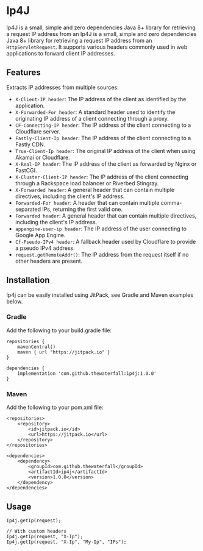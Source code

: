# Ip4J

Ip4J is a small, simple and zero dependencies Java 8+ library for retrieving a request IP address from an
Ip4J is a small, simple and zero dependencies Java 8+ library for retrieving a request IP address from an
`HttpServletRequest`. It supports various headers commonly used in web applications to forward client IP addresses.

## Features

Extracts IP addresses from multiple sources:
- `X-Client-IP header`: The IP address of the client as identified by the application.
- `X-Forwarded-For header`: A standard header used to identify the originating IP address of a client connecting through a proxy.
- `CF-Connecting-IP header`: The IP address of the client connecting to a Cloudflare server.
- `Fastly-Client-Ip header`: The IP address of the client connecting to a Fastly CDN.
- `True-Client-Ip header`: The original IP address of the client when using Akamai or Cloudflare.
- `X-Real-IP header`: The IP address of the client as forwarded by Nginx or FastCGI.
- `X-Cluster-Client-IP header`: The IP address of the client connecting through a Rackspace load balancer or Riverbed Stingray.
- `X-Forwarded header`: A general header that can contain multiple directives, including the client's IP address.
- `Forwarded-For header`: A header that can contain multiple comma-separated IPs, returning the first valid one.
- `Forwarded header`: A general header that can contain multiple directives, including the client's IP address.
- `appengine-user-ip header`: The IP address of the user connecting to Google App Engine.
- `Cf-Pseudo-IPv4 header`: A fallback header used by Cloudflare to provide a pseudo IPv4 address.
- `request.getRemoteAddr()`: The IP address from the request itself if no other headers are present.

## Installation
Ip4j can be easily installed using JitPack, see Gradle and Maven examples below.

### Gradle
Add the following to your build.gradle file:

```
repositories {
    mavenCentral()
    maven { url "https://jitpack.io" }
}

dependencies {
    implementation 'com.github.thewaterfall:ip4j:1.0.0'
}
```

### Maven
Add the following to your pom.xml file:

```
<repositories>
    <repository>
        <id>jitpack.io</id>
        <url>https://jitpack.io</url>
    </repository>
</repositories>

<dependencies>
    <dependency>
        <groupId>com.github.thewaterfall</groupId>
        <artifactId>ip4j</artifactId>
        <version>1.0.0</version>
    </dependency>
</dependencies>
```

## Usage 

```
Ip4j.getIp(request); 

// With custom headers
Ip4j.getIp(request, "X-Ip");
Ip4j.getIp(request, "X-Ip", "My-Ip", "IPs"); 
```
